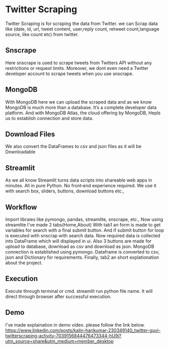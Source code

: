 
# Twitter Scraping

Twitter Scraping is for scraping the data from Twitter. we can Scrap data like (date, id, url, tweet content, user,reply count, retweet count,language source, like count etc) from twitter.



 
## Snscrape
Here snscrape is used to scrape tweets from Twitters API without any restrictions or request limits. Moreover, we dont even need a Twitter developer account to scrape tweets when you use snscrape.

## MongoDB
With MongoDB here we can upload the scraped data and as we know MongoDB is much more than a database. It’s a complete developer data platform. And with MongoDB Atlas, the cloud offering by MongoDB, Hepls us to establish connection and store data.
## Download Files
We also convert the DataFrames to csv and json files as it will be Downloadable
## Streamlit
As we all know Streamlit turns data scripts into shareable web apps in minutes. All in pure Python. No front‑end experience required. We use it with search box, sliders, buttons, download buttons etc.,
## Workflow
Import libraies like pymongo, pandas, streamlite, snscrape, etc.,
Now using streamlite I've made 2 tabs(Home,About)
With tab1 an form is made to get variables for search with a final submit button.
And if submit button for loop is executed with snscrap with search data.
Now required data is collected into DataFrame which will displayed in ui.
Also 3 buttons are made for upload to database, download as csv and download as json.
MongoDB connection is established using pymongo.
Dataframe is converted to csv, json and Dictionary for requirements.
Finally, tab2 an short explationation about the project.
## Execution
Execute through terminal or cmd.
streamlit run python file name.
It will direct through browser after successful execution.

## Demo
I've made explaination in demo video. please follow the link below.
https://www.linkedin.com/posts/kalin-harikumar-230349140_twitter-guvi-twitterscraping-activity-7039156844476473344-hU9i?utm_source=share&utm_medium=member_desktop


